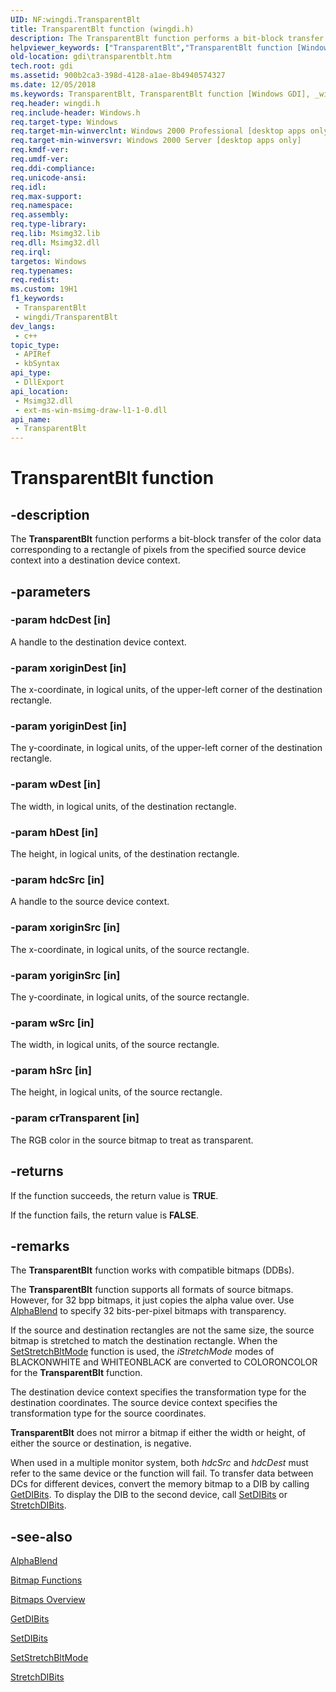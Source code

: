 ```yaml
---
UID: NF:wingdi.TransparentBlt
title: TransparentBlt function (wingdi.h)
description: The TransparentBlt function performs a bit-block transfer of the color data corresponding to a rectangle of pixels from the specified source device context into a destination device context.
helpviewer_keywords: ["TransparentBlt","TransparentBlt function [Windows GDI]","_win32_TransparentBlt","gdi.transparentblt","wingdi/TransparentBlt"]
old-location: gdi\transparentblt.htm
tech.root: gdi
ms.assetid: 900b2ca3-398d-4128-a1ae-8b4940574327
ms.date: 12/05/2018
ms.keywords: TransparentBlt, TransparentBlt function [Windows GDI], _win32_TransparentBlt, gdi.transparentblt, wingdi/TransparentBlt
req.header: wingdi.h
req.include-header: Windows.h
req.target-type: Windows
req.target-min-winverclnt: Windows 2000 Professional [desktop apps only]
req.target-min-winversvr: Windows 2000 Server [desktop apps only]
req.kmdf-ver: 
req.umdf-ver: 
req.ddi-compliance: 
req.unicode-ansi: 
req.idl: 
req.max-support: 
req.namespace: 
req.assembly: 
req.type-library: 
req.lib: Msimg32.lib
req.dll: Msimg32.dll
req.irql: 
targetos: Windows
req.typenames: 
req.redist: 
ms.custom: 19H1
f1_keywords:
 - TransparentBlt
 - wingdi/TransparentBlt
dev_langs:
 - c++
topic_type:
 - APIRef
 - kbSyntax
api_type:
 - DllExport
api_location:
 - Msimg32.dll
 - ext-ms-win-msimg-draw-l1-1-0.dll
api_name:
 - TransparentBlt
---
```


# TransparentBlt function


## -description

The <b>TransparentBlt</b> function performs a bit-block transfer of the color data corresponding to a rectangle of pixels from the specified source device context into a destination device context.

## -parameters

### -param hdcDest [in]

A handle to the destination device context.

### -param xoriginDest [in]

The x-coordinate, in logical units, of the upper-left corner of the destination rectangle.

### -param yoriginDest [in]

The y-coordinate, in logical units, of the upper-left corner of the destination rectangle.

### -param wDest [in]

The width, in logical units, of the destination rectangle.

### -param hDest [in]

The height, in logical units, of the destination rectangle.

### -param hdcSrc [in]

A handle to the source device context.

### -param xoriginSrc [in]

The x-coordinate, in logical units, of the source rectangle.

### -param yoriginSrc [in]

The y-coordinate, in logical units, of the source rectangle.

### -param wSrc [in]

The width, in logical units, of the source rectangle.

### -param hSrc [in]

The height, in logical units, of the source rectangle.

### -param crTransparent [in]

The RGB color in the source bitmap to treat as transparent.

## -returns

If the function succeeds, the return value is <b>TRUE</b>.

If the function fails, the return value is <b>FALSE</b>.

## -remarks

The <b>TransparentBlt</b> function works with compatible bitmaps (DDBs).

The <b>TransparentBlt</b> function supports all formats of source bitmaps. However, for 32 bpp bitmaps, it just copies the alpha value over. Use <a href="/windows/desktop/api/wingdi/nf-wingdi-alphablend">AlphaBlend</a> to specify 32 bits-per-pixel bitmaps with transparency.

If the source and destination rectangles are not the same size, the source bitmap is stretched to match the destination rectangle. When the <a href="/windows/desktop/api/wingdi/nf-wingdi-setstretchbltmode">SetStretchBltMode</a> function is used, the <i>iStretchMode</i> modes of BLACKONWHITE and WHITEONBLACK are converted to COLORONCOLOR for the <b>TransparentBlt</b> function.

The destination device context specifies the transformation type for the destination coordinates. The source device context specifies the transformation type for the source coordinates.

<b>TransparentBlt</b> does not mirror a bitmap if either the width or height, of either the source or destination, is negative.

When used in a multiple monitor system, both <i>hdcSrc</i> and <i>hdcDest</i> must refer to the same device or the function will fail. To transfer data between DCs for different devices, convert the memory bitmap to a DIB by calling <a href="/windows/desktop/api/wingdi/nf-wingdi-getdibits">GetDIBits</a>. To display the DIB to the second device, call <a href="/windows/desktop/api/wingdi/nf-wingdi-setdibits">SetDIBits</a> or <a href="/windows/desktop/api/wingdi/nf-wingdi-stretchdibits">StretchDIBits</a>.

## -see-also

<a href="/windows/desktop/api/wingdi/nf-wingdi-alphablend">AlphaBlend</a>



<a href="/windows/desktop/gdi/bitmap-functions">Bitmap Functions</a>



<a href="/windows/desktop/gdi/bitmaps">Bitmaps Overview</a>



<a href="/windows/desktop/api/wingdi/nf-wingdi-getdibits">GetDIBits</a>



<a href="/windows/desktop/api/wingdi/nf-wingdi-setdibits">SetDIBits</a>



<a href="/windows/desktop/api/wingdi/nf-wingdi-setstretchbltmode">SetStretchBltMode</a>



<a href="/windows/desktop/api/wingdi/nf-wingdi-stretchdibits">StretchDIBits</a>